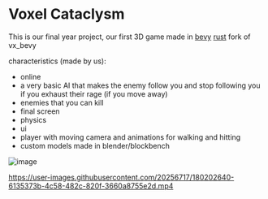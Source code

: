 # Voxel Cataclysm

This is our final year project, our first 3D game made in [bevy](https://bevyengine.org/) [rust](https://www.rust-lang.org/) fork of vx_bevy

characteristics (made by us):
* online
* a very basic AI that makes the enemy follow you and stop following you if you exhaust their rage (if you move away)
* enemies that you can kill
* final screen
* physics
* ui
* player with moving camera and animations for walking and hitting
* custom models made in blender/blockbench


![image](https://github.com/alexiadltg/voxel-cataclysm/assets/60660439/5a96ed98-d682-420c-a782-bfdb75eb5e2b)


https://user-images.githubusercontent.com/20256717/180202640-6135373b-4c58-482c-820f-3660a8755e2d.mp4
